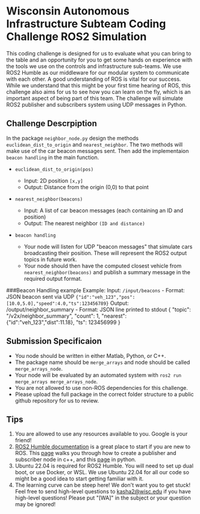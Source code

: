 # Wisconsin Autonomous Infrastructure Subteam Coding Challenge ROS2 Simulation 

This coding challenge is designed for us to evaluate what you can bring to the table and an opportunity for you to get some hands on experience with the tools we use on the controls and infrastructure sub-teams. We use ROS2 Humble as our middleware for our modular system to communicate with each other. A good understanding of ROS is vital for our success. While we understand that this might be your first time hearing of ROS, this challenge also aims for us to see how you can learn on the fly, which is an important aspect of being part of this team. The challenge will simulate ROS2 publisher and subscribers system using UDP messages in Python.

## Challenge Descrpiption

In the package `neighbor_node.py` design the methods `euclidean_dist_to_origin` and `nearest_neighbor`. The two methods will make use of the car beacon messages sent. Then add the implementaion `beacon handling` in the main function. 

- `euclidean_dist_to_origin(pos)`
    - Input: 2D position `[x,y]`
    - Output: Distance from the origin (0,0) to that point

- `nearest_neighbor(beacons)`
    - Input: A list of car beacon messages (each containing an ID and position)
    - Output: The nearest neighbor `(ID and distance)`

- `beacon handling`
    - Your node will listen for UDP "beacon messages" that simulate cars broadcasting their position. These will represent the ROS2 output topics in future work.
    - Your node should then have the computed closest vehicle from `nearest_neighbor(beacons)` and publish a summary message in the required output format. 
  
###Beacon Handling example
Example: 
    Input: `/input/beacons` 
    - Format: JSON beacon sent via UDP `{"id":"veh_123","pos":[10.0,5.0],"speed":4.0,"ts":123456789}`
    Output: /output/neighbor_summary
    - Format: JSON line printed to stdout 
    {
        "topic": "/v2x/neighbor_summary",
        "count": 1,
        "nearest": {"id":"veh_123","dist":11.18},
        "ts": 123456999
    }
    

## Submission Specificaion
- You node should be written in either Matlab, Python, or C++.
- The package name should be `merge_arrays` and node should be called `merge_arrays_node`.
- Your node will be evaluated by an automated system with `ros2 run merge_arrays merge_arrays_node`.
- You are not allowed to use non-ROS dependencies for this challenge.
- Please upload the full package in the correct folder structure to a public github repository for us to review.  



## Tips

1. You are allowed to use any resources available to you. Google is your friend!
2. [ROS2 Humble documentation](https://docs.ros.org/en/foxy/Releases/Release-Humble-Hawksbill.html) is a great place to start if you are new to ROS. This [page](https://docs.ros.org/en/humble/Tutorials/Beginner-Client-Libraries/Writing-A-Simple-Cpp-Publisher-And-Subscriber.html) walks you through how to create a publisher and subscriber node in c++, and this [page](https://docs.ros.org/en/humble/Tutorials/Beginner-Client-Libraries/Writing-A-Simple-Py-Publisher-And-Subscriber.html) in python.
3. Ubuntu 22.04 is required for ROS2 Humble. You will need to set up dual boot, or use Docker, or WSL. We use Ubuntu 22.04 for all our code so might be a good idea to start getting familiar with it.
4. The learning curve can be steep here! We don't want you to get stuck! Feel free to send high-level questions to kasha2@wisc.edu if you have high-level questions! Please put "[WA]" in the subject or your question may be ignored!
